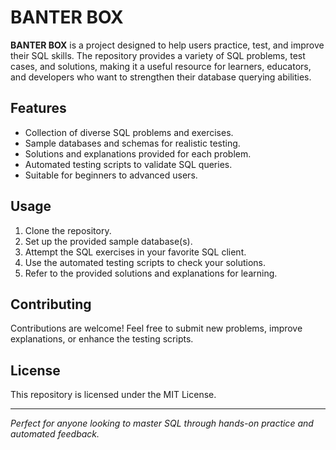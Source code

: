 # BANTER BOX

**BANTER BOX** is a project designed to help users practice, test, and improve their SQL skills. The repository provides a variety of SQL problems, test cases, and solutions, making it a useful resource for learners, educators, and developers who want to strengthen their database querying abilities.

## Features

- Collection of diverse SQL problems and exercises.
- Sample databases and schemas for realistic testing.
- Solutions and explanations provided for each problem.
- Automated testing scripts to validate SQL queries.
- Suitable for beginners to advanced users.

## Usage

1. Clone the repository.
2. Set up the provided sample database(s).
3. Attempt the SQL exercises in your favorite SQL client.
4. Use the automated testing scripts to check your solutions.
5. Refer to the provided solutions and explanations for learning.

## Contributing

Contributions are welcome! Feel free to submit new problems, improve explanations, or enhance the testing scripts.

## License

This repository is licensed under the MIT License.

---

*Perfect for anyone looking to master SQL through hands-on practice and automated feedback.*
